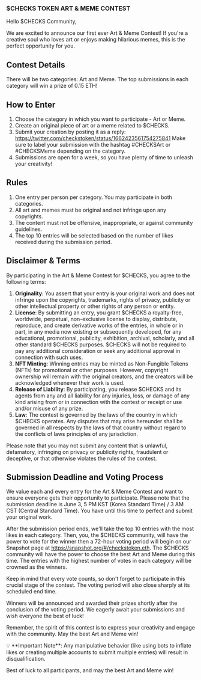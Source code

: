 ### $CHECKS TOKEN ART & MEME CONTEST ###

Hello $CHECKS Community,

We are excited to announce our first ever Art & Meme Contest! If you're a creative soul who loves art or enjoys making hilarious memes, this is the perfect opportunity for you.

## **Contest Details**

There will be two categories: Art and Meme. The top submissions in each category will win a prize of 0.15 ETH!

## **How to Enter**

1. Choose the category in which you want to participate - Art or Meme.
2. Create an original piece of art or a meme related to $CHECKS.
3. Submit your creation by posting it as a reply: https://twitter.com/checkstoken/status/1662423561754275841 Make sure to label your submission with the hashtag #CHECKSArt or #CHECKSMeme depending on the category.
4. Submissions are open for a week, so you have plenty of time to unleash your creativity!

## **Rules**

1. One entry per person per category. You may participate in both categories.
2. All art and memes must be original and not infringe upon any copyrights.
3. The content must not be offensive, inappropriate, or against community guidelines.
4. The top 10 entries will be selected based on the number of likes received during the submission period.

## **Disclaimer & Terms**

By participating in the Art & Meme Contest for $CHECKS, you agree to the following terms:

1. **Originality**: You assert that your entry is your original work and does not infringe upon the copyrights, trademarks, rights of privacy, publicity or other intellectual property or other rights of any person or entity.
2. **License**: By submitting an entry, you grant $CHECKS a royalty-free, worldwide, perpetual, non-exclusive license to display, distribute, reproduce, and create derivative works of the entries, in whole or in part, in any media now existing or subsequently developed, for any educational, promotional, publicity, exhibition, archival, scholarly, and all other standard $CHECKS purposes. $CHECKS will not be required to pay any additional consideration or seek any additional approval in connection with such uses.
3. **NFT Minting**: Winning entries may be minted as Non-Fungible Tokens (NFTs) for promotional or other purposes. However, copyright ownership will remain with the original creators, and the creators will be acknowledged whenever their work is used.
4. **Release of Liability**: By participating, you release $CHECKS and its agents from any and all liability for any injuries, loss, or damage of any kind arising from or in connection with the contest or receipt or use and/or misuse of any prize.
5. **Law**: The contest is governed by the laws of the country in which $CHECKS operates. Any disputes that may arise hereunder shall be governed in all respects by the laws of that country without regard to the conflicts of laws principles of any jurisdiction.

Please note that you may not submit any content that is unlawful, defamatory, infringing on privacy or publicity rights, fraudulent or deceptive, or that otherwise violates the rules of the contest.

## Submission Deadline and Voting Process

We value each and every entry for the Art & Meme Contest and want to ensure everyone gets their opportunity to participate. Please note that the submission deadline is June 3, 5 PM KST (Korea Standard Time) / 3 AM CST (Central Standard Time). You have until this time to perfect and submit your original work.

After the submission period ends, we'll take the top 10 entries with the most likes in each category. Then, you, the $CHECKS community, will have the power to vote for the winner then a 72-hour voting period will begin on our Snapshot page at https://snapshot.org/#/checkstoken.eth. The $CHECKS community will have the power to choose the best Art and Meme during this time. The entries with the highest number of votes in each category will be crowned as the winners.

Keep in mind that every vote counts, so don't forget to participate in this crucial stage of the contest. The voting period will also close sharply at its scheduled end time.

Winners will be announced and awarded their prizes shortly after the conclusion of the voting period. We eagerly await your submissions and wish everyone the best of luck!

Remember, the spirit of this contest is to express your creativity and engage with the community. May the best Art and Meme win!

<aside>
💡 **Important Note**: Any manipulative behavior (like using bots to inflate likes or creating multiple accounts to submit multiple entries) will result in disqualification.

Best of luck to all participants, and may the best Art and Meme win!

</aside>
